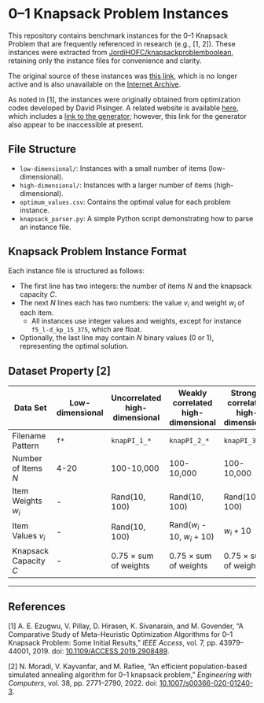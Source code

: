 # 0–1 Knapsack Problem Instances

This repository contains benchmark instances for the 0–1 Knapsack Problem that are frequently referenced in research (e.g., \[1, 2]).
These instances were extracted from [JordiHOFC/knapsackproblemboolean](https://github.com/JordiHOFC/knapsackproblemboolean), retaining only the instance files for convenience and clarity.

The original source of these instances was [this link](https://www.artemisa.unicauca.edu.co/~johnyortega/instances_01_KP/),
which is no longer active and is also unavailable on the [Internet Archive](https://web.archive.org/web/20231117103352/http://artemisa.unicauca.edu.co/~johnyortega/instances).

As noted in \[1], the instances were originally obtained from optimization codes developed by David Pisinger.
A related website is available [here](https://hjemmesider.diku.dk/~pisinger/codes.html), 
which includes a [link to the generator](http://www.diku.dk/~pisinger/generator.c); however, this link for the generator also appear to be inaccessible at present.


## File Structure
- `low-dimensional/`: Instances with a small number of items (low-dimensional).
- `high-dimensional/`: Instances with a larger number of items (high-dimensional).
- `optimum_values.csv`: Contains the optimal value for each problem instance.
- `knapsack_parser.py`: A simple Python script demonstrating how to parse an instance file.


## Knapsack Problem Instance Format
Each instance file is structured as follows:
- The first line has two integers: the number of items $N$ and the knapsack capacity $C$.
- The next $N$ lines each has two numbers: the value $v_i$ and weight $w_i$ of each item.
  - All instances use integer values and weights, except for instance `f5_l-d_kp_15_375`, which are float.
- Optionally, the last line may contain $N$ binary values (0 or 1), representing the optimal solution.


## Dataset Property \[2]
| Data Set  | Low-dimensional | Uncorrelated high-dimensional | Weakly correlated high-dimensional | Strongly correlated high-dimensional |
| --- | --- | --- | --- | --- |
| Filename Pattern | `f*` | `knapPI_1_*` | `knapPI_2_*` | `knapPI_3_*` |
| Number of Items $N$ | 4-20 | 100-10,000 | 100-10,000 | 100-10,000 |
| Item Weights $w_i$ | - | Rand(10, 100) | Rand(10, 100) | Rand(10, 100) |
| Item Values $v_i$| - | Rand(10, 100) | Rand($w_i$ - 10, $w_i$ + 10) | $w_i + 10$ |
| Knapsack Capacity $C$ | - | 0.75 $\times$ sum of weights | 0.75 $\times$ sum of weights | 0.75 $\times$ sum of weights |


---
## References
\[1] A. E. Ezugwu, V. Pillay, D. Hirasen, K. Sivanarain, and M. Govender, “A Comparative Study of Meta-Heuristic Optimization Algorithms for 0–1 Knapsack Problem: Some Initial Results,” *IEEE Access*, vol. 7, pp. 43979–44001, 2019. doi: [10.1109/ACCESS.2019.2908489](https://doi.org/10.1109/ACCESS.2019.2908489).

\[2] N. Moradi, V. Kayvanfar, and M. Rafiee, “An efficient population-based simulated annealing algorithm for 0–1 knapsack problem,” *Engineering with Computers*, vol. 38, pp. 2771–2790, 2022. doi: [10.1007/s00366-020-01240-3](https://doi.org/10.1007/s00366-020-01240-3).
